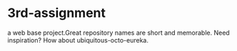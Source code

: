 # 3rd-assignment
a web base project.Great repository names are short and memorable. Need inspiration? How about ubiquitous-octo-eureka.

